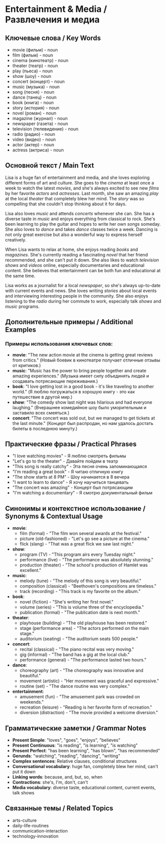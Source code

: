 # Entertainment & Media / Развлечения и медиа

## Ключевые слова / Key Words
- movie (фильм) - noun
- film (фильм) - noun
- cinema (кинотеатр) - noun
- theater (театр) - noun
- play (пьеса) - noun
- show (шоу) - noun
- concert (концерт) - noun
- music (музыка) - noun
- song (песня) - noun
- dance (танец) - noun
- book (книга) - noun
- story (история) - noun
- novel (роман) - noun
- magazine (журнал) - noun
- newspaper (газета) - noun
- television (телевидение) - noun
- radio (радио) - noun
- video (видео) - noun
- actor (актер) - noun
- actress (актриса) - noun

## Основной текст / Main Text

Lisa is a huge fan of entertainment and media, and she loves exploring different forms of art and culture. She goes to the *cinema* at least once a week to watch the latest *movies*, and she's always excited to see new *films* by her favorite *actors* and *actresses*. Last month, she saw an amazing *play* at the local *theater* that completely blew her mind. The *story* was so compelling that she couldn't stop thinking about it for days.

Lisa also loves *music* and attends *concerts* whenever she can. She has a diverse taste in *music* and enjoys everything from classical to rock. She's been learning to play the guitar and hopes to write her own *songs* someday. She also loves to *dance* and takes *dance* classes twice a week. Dancing is not only great exercise but also a wonderful way to express herself creatively.

When Lisa wants to relax at home, she enjoys reading *books* and *magazines*. She's currently reading a fascinating *novel* that her friend recommended, and she can't put it down. She also likes to watch *television* *shows* and *videos* online, especially documentaries and educational content. She believes that entertainment can be both fun and educational at the same time.

Lisa works as a journalist for a local *newspaper*, so she's always up-to-date with current events and news. She loves writing *stories* about local events and interviewing interesting people in the community. She also enjoys listening to the *radio* during her commute to work, especially talk *shows* and *music* programs.

## Дополнительные примеры / Additional Examples

### Примеры использования ключевых слов:
- **movie**: "The new action movie at the cinema is getting great reviews from critics." (Новый боевик в кинотеатре получает отличные отзывы от критиков.)
- **music**: "Music has the power to bring people together and create amazing experiences." (Музыка имеет силу объединять людей и создавать потрясающие переживания.)
- **book**: "I love getting lost in a good book - it's like traveling to another world." (Я люблю погружаться в хорошую книгу - это как путешествие в другой мир.)
- **show**: "The comedy show last night was hilarious and had everyone laughing." (Вчерашнее комедийное шоу было уморительным и заставило всех смеяться.)
- **concert**: "The concert was sold out, but we managed to get tickets at the last minute." (Концерт был распродан, но нам удалось достать билеты в последнюю минуту.)

## Практические фразы / Practical Phrases

- "I love watching movies" - Я люблю смотреть фильмы
- "Let's go to the theater" - Давайте пойдем в театр
- "This song is really catchy" - Эта песня очень запоминающаяся
- "I'm reading a great book" - Я читаю отличную книгу
- "The show starts at 8 PM" - Шоу начинается в 8 вечера
- "I want to learn to dance" - Я хочу научиться танцевать
- "The concert was amazing" - Концерт был потрясающим
- "I'm watching a documentary" - Я смотрю документальный фильм

## Синонимы и контекстное использование / Synonyms & Contextual Usage

- **movie**: 
  - film (formal) - "The film won several awards at the festival."
  - picture (old-fashioned) - "Let's go see a picture at the cinema."
  - flick (slang) - "That was a great flick we saw last night."
- **show**: 
  - program (TV) - "This program airs every Tuesday night."
  - performance (live) - "The performance was absolutely stunning."
  - production (theater) - "The school's production of Hamlet was excellent."
- **music**: 
  - melody (tune) - "The melody of this song is very beautiful."
  - composition (classical) - "Beethoven's compositions are timeless."
  - track (recording) - "This track is my favorite on the album."
- **book**: 
  - novel (fiction) - "She's writing her first novel."
  - volume (series) - "This is volume three of the encyclopedia."
  - publication (formal) - "The publication date is next month."
- **theater**: 
  - playhouse (building) - "The old playhouse has been restored."
  - stage (performance area) - "The actors performed on the main stage."
  - auditorium (seating) - "The auditorium seats 500 people."
- **concert**: 
  - recital (classical) - "The piano recital was very moving."
  - gig (informal) - "The band has a gig at the local club."
  - performance (general) - "The performance lasted two hours."
- **dance**: 
  - choreography (art) - "The choreography was innovative and beautiful."
  - movement (artistic) - "Her movement was graceful and expressive."
  - routine (set) - "The dance routine was very complex."
- **entertainment**: 
  - amusement (fun) - "The amusement park was crowded on weekends."
  - recreation (leisure) - "Reading is her favorite form of recreation."
  - diversion (distraction) - "The movie provided a welcome diversion."

## Грамматические заметки / Grammar Notes

- **Present Simple**: "loves", "goes", "enjoys", "believes"
- **Present Continuous**: "is reading", "is learning", "is watching"
- **Present Perfect**: "has been learning", "has blown", "has recommended"
- **Gerunds**: "watching", "reading", "dancing", "writing"
- **Complex sentences**: Relative clauses, conditional structures
- **Conversational vocabulary**: huge fan, completely blew her mind, can't put it down
- **Linking words**: because, and, but, so, when
- **Contractions**: she's, I'm, don't, can't
- **Media vocabulary**: diverse taste, educational content, current events, talk shows

## Связанные темы / Related Topics

- arts-culture
- daily-life-routines
- communication-interaction
- technology-innovation

